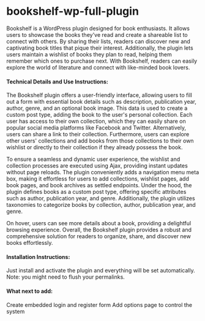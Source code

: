 # bookshelf-wp-full-plugin
Bookshelf is a WordPress plugin designed for book enthusiasts. It allows users to showcase the books they've read and create a shareable list to connect with others. By sharing their lists, readers can discover new and captivating book titles that pique their interest. Additionally, the plugin lets users maintain a wishlist of books they plan to read, helping them remember which ones to purchase next. With Bookshelf, readers can easily explore the world of literature and connect with like-minded book lovers.

<h4>Technical Details and Use Instructions:</h4>
The Bookshelf plugin offers a user-friendly interface, allowing users to fill out a form with essential book details such as description, publication year, author, genre, and an optional book image. This data is used to create a custom post type, adding the book to the user's personal collection. Each user has access to their own collection, which they can easily share on popular social media platforms like Facebook and Twitter. Alternatively, users can share a link to their collection. Furthermore, users can explore other users' collections and add books from those collections to their own wishlist or directly to their collection if they already possess the book.

To ensure a seamless and dynamic user experience, the wishlist and collection processes are executed using Ajax, providing instant updates without page reloads. The plugin conveniently adds a navigation menu meta box, making it effortless for users to add collections, wishlist pages, add book pages, and book archives as settled endpoints. Under the hood, the plugin defines books as a custom post type, offering specific attributes such as author, publication year, and genre. Additionally, the plugin utilizes taxonomies to categorize books by collection, author, publication year, and genre.

On hover, users can see more details about a book, providing a delightful browsing experience. Overall, the Bookshelf plugin provides a robust and comprehensive solution for readers to organize, share, and discover new books effortlessly.

<h4>Installation Instructions:</h4>

Just install and activate the plugin and everything will be set automatically.
Note: you might need to flush your permalinks.

<h4> What next to add: </h4>

Create embedded login and register form
Add options page to control the system
